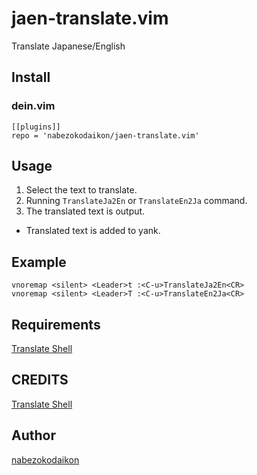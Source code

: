 # jaen-translate.vim
Translate Japanese/English

## Install
### dein.vim
```
[[plugins]]
repo = 'nabezokodaikon/jaen-translate.vim'
```

## Usage
1. Select the text to translate.
1. Running `TranslateJa2En` or `TranslateEn2Ja` command.
1. The translated text is output.
  * Translated text is added to yank.

## Example
```
vnoremap <silent> <Leader>t :<C-u>TranslateJa2En<CR>
vnoremap <silent> <Leader>T :<C-u>TranslateEn2Ja<CR>
```

## Requirements
[Translate Shell](https://github.com/soimort/translate-shell)

## CREDITS
[Translate Shell](https://github.com/soimort/translate-shell)

## Author
[nabezokodaikon](https://github.com/nabezokodaikon)
